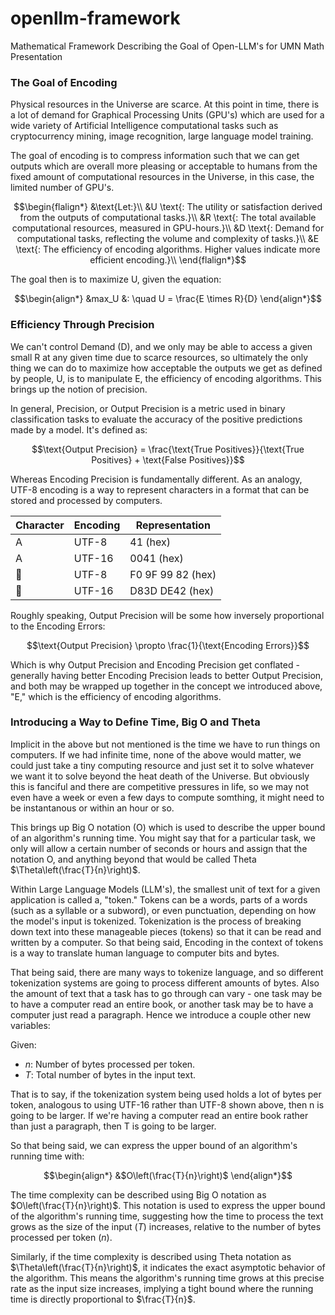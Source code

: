 # openllm-framework
Mathematical Framework Describing the Goal of Open-LLM's for UMN Math Presentation

### The Goal of Encoding

Physical resources in the Universe are scarce. At this point in time, there is a lot of demand for Graphical Processing Units (GPU's) which are used for a wide variety of Artificial Intelligence computational tasks such as cryptocurrency mining, image recognition, large language model training.

The goal of encoding is to compress information such that we can get outputs which are overall more pleasing or acceptable to humans from the fixed amount of computational resources in the Universe, in this case, the limited number of GPU's.

```math
\begin{flalign*}
&\text{Let:}\\
&U \text{: The utility or satisfaction derived from the outputs of computational tasks.}\\
&R \text{: The total available computational resources, measured in GPU-hours.}\\
&D \text{: Demand for computational tasks, reflecting the volume and complexity of tasks.}\\
&E \text{: The efficiency of encoding algorithms. Higher values indicate more efficient encoding.}\\
\end{flalign*}
```

The goal then is to maximize U, given the equation:

```math
\begin{align*}
&max_U &: \quad U = \frac{E \times R}{D}
\end{align*}
```

### Efficiency Through Precision

We can't control Demand (D), and we only may be able to access a given small R at any given time due to scarce resources, so ultimately the only thing we can do to maximize how acceptable the outputs we get as defined by people, U, is to manipulate E, the efficiency of encoding algorithms. This brings up the notion of precision.

In general, Precision, or Output Precision is a metric used in binary classification tasks to evaluate the accuracy of the positive predictions made by a model. It's defined as:

```math
\text{Output Precision} = \frac{\text{True Positives}}{\text{True Positives} + \text{False Positives}}
```

Whereas Encoding Precision is fundamentally different. As an analogy, UTF-8 encoding is a way to represent characters in a format that can be stored and processed by computers. 

| Character | Encoding | Representation                      |
|-----------|----------|-------------------------------------|
| A         | UTF-8    | 41 (hex)                            |
| A         | UTF-16   | 0041 (hex)                          |
| 🙂        | UTF-8    | F0 9F 99 82 (hex)                   |
| 🙂        | UTF-16   | D83D DE42 (hex)                     |


Roughly speaking, Output Precision will be some how inversely proportional to the Encoding Errors:

```math
\text{Output Precision} \propto \frac{1}{\text{Encoding Errors}}
```
Which is why Output Precision and Encoding Precision get conflated - generally having better Encoding Precision leads to better Output Precision, and both may be wrapped up together in the concept we introduced above, "E," which is the efficiency of encoding algorithms.

### Introducing a Way to Define Time, Big O and Theta

Implicit in the above but not mentioned is the time we have to run things on computers. If we had infinite time, none of the above would matter, we could just take a tiny computing resource and just set it to solve whatever we want it to solve beyond the heat death of the Universe. But obviously this is fanciful and there are competitive pressures in life, so we may not even have a week or even a few days to compute somthing, it might need to be instantanous or within an hour or so.

This brings up Big O notation (O) which is used to describe the upper bound of an algorithm's running time. You might say that for a particular task, we only will allow a certain number of seconds or hours and assign that the notation O, and anything beyond that would be called Theta $\Theta\left(\frac{T}{n}\right)$.

Within Large Language Models (LLM's), the smallest unit of text for a given application is called a, "token." Tokens can be a words, parts of a words (such as a syllable or a subword), or even punctuation, depending on how the model's input is tokenized. Tokenization is the process of breaking down text into these manageable pieces (tokens) so that it can be read and written by a computer. So that being said, Encoding in the context of tokens is a way to translate human language to computer bits and bytes.

That being said, there are many ways to tokenize language, and so different tokenization systems are going to process different amounts of bytes. Also the amount of text that a task has to go through can vary - one task may be to have a computer read an entire book, or another task may be to have a computer just read a paragraph. Hence we introduce a couple other new variables:

Given:

- $n$: Number of bytes processed per token.
- $T$: Total number of bytes in the input text.

That is to say, if the tokenization system being used holds a lot of bytes per token, analogous to using UTF-16 rather than UTF-8 shown above, then n is going to be larger. If we're having a computer read an entire book rather than just a paragraph, then T is going to be larger.

So that being said, we can express the upper bound of an algorithm's running time with:


```math
\begin{align*}
&$O\left(\frac{T}{n}\right)$
\end{align*}
```


The time complexity can be described using Big O notation as $O\left(\frac{T}{n}\right)$. This notation is used to express the upper bound of the algorithm's running time, suggesting how the time to process the text grows as the size of the input ($T$) increases, relative to the number of bytes processed per token ($n$).

Similarly, if the time complexity is described using Theta notation as $\Theta\left(\frac{T}{n}\right)$, it indicates the exact asymptotic behavior of the algorithm. This means the algorithm's running time grows at this precise rate as the input size increases, implying a tight bound where the running time is directly proportional to $\frac{T}{n}$.

